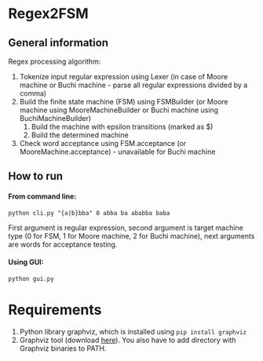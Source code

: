 # Regex2FSM

## General information

Regex processing algorithm:

1. Tokenize input regular expression using Lexer (in case of Moore machine or Buchi machine - parse all regular expressions divided by a comma)
2. Build the finite state machine (FSM) using FSMBuilder (or Moore machine using MooreMachineBuilder or Buchi machine using BuchiMachineBuilder)
    1. Build the machine with epsilon transitions (marked as $)
    2. Build the determined machine
3. Check word acceptance using FSM.acceptance (or MooreMachine.acceptance) - unavailable for Buchi machine

## How to run

#### From command line:
```
python cli.py "{a|b}bba" 0 abba ba ababba baba
```
First argument is regular expression, second argument is target machine type (0 for FSM, 1 for Moore machine, 2 for Buchi machine), next arguments are words for acceptance testing.

#### Using GUI:
```
python gui.py
```

# Requirements

1. Python library graphviz, which is installed using ```pip install graphviz```
2. Graphviz tool (download [here](http://www.graphviz.org/Download..php)). You also have to add directory with Graphviz binaries to PATH.

